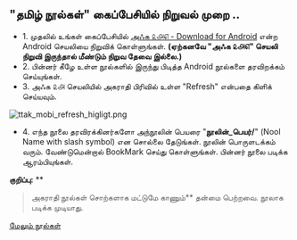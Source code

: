 ## "தமிழ் நூல்கள்" கைப்பேசியில் நிறுவல் முறை ..
- 1\. முதலில் உங்கள் கைப்பேசியில் [அஃக ௨௮௭ - Download for Android](https://github.com/ThaniThamizhAkarathiKalanjiyam/win_ttak/raw/ttak_apk/ttak_287.apk) என்ற Android செயலியை நிறுவிக் கொள்ளுங்கள். **(ஏற்கனவே "அஃக ௨௮௭" செயலி நிறுவி இருந்தால் மீண்டும் நிறுவ தேவை இல்லை.)**
- 2\. பின்னர் கீழே உள்ள நூல்களில் இருந்து பிடித்த Android நூல்களை தரவிறக்கம் செய்யுங்கள்.
- 3\. அஃக ௨௮ செயலியில் அகராதி பிரிவில் உள்ள "Refresh" என்பதை கிளிக் செய்யவும்.   

![ttak_mobi_refresh_higligt.png](https://thanithamizhakarathikalanjiyam.github.io/images/ttak_mobi_refresh_higligt.png)
- 4\. எந்த நூலை தரவிரக்கினர்களோ அந்நூலின் பெயரை "**நூலின்_பெயர்/**" (Nool Name with slash symbol) என சொல்லை தேடுங்கள். நூலின் பொருளடக்கம் வரும்.  வேண்டுமென்றால் BookMark செய்து கொள்ளுங்கள். பின்னர் நூலை படிக்க ஆரம்பியுங்கள்.

**குறிப்பு:** **
>அகராதி நூல்கள் சொற்களாக மட்டுமே காணும்** தன்மை பெற்றவை. நூலாக படிக்க முடியாது.

[மேலும் நூல்கள்](https://thanithamizhakarathikalanjiyam.github.io/more_books)